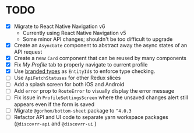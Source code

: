 # TODO

- [x] Migrate to React Native Navigation v6
  - Currently using React Native Navigation v5
  - Some minor API changes; shouldn't be too difficult to upgrade
- [x] Create an `AsyncGate` component to abstract away the async states of an
      API request
- [x] Create a new `Card` component that can be reused by many components
- [x] Fix _My Profile_ tab to properly navigate to current profile
- [x] Use [branded types][] as `EntityId`s to enforce type checking.
- [ ] Use `ApiFetchStatuses` for other Redux slices
- [ ] Add a splash screen for both iOS and Android
- [ ] Add `error` prop to `RouteError` to visually display the error message
- [ ] Fix issue in `ProfileSettingsScreen` where the unsaved changes alert
      still appears even if the form is saved
- [ ] Migrate `@gorhom/bottom-sheet` package to `^4.0.3`
- [ ] Refactor API and UI code to separate yarn workspace packages
      (`@discovrr-api` and `@discovrr-ui` )

[branded types]: https://medium.com/@KevinBGreene/surviving-the-typescript-ecosystem-branding-and-type-tagging-6cf6e516523d
